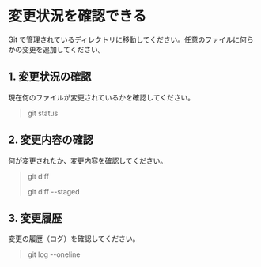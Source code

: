 # 変更状況を確認できる

Git で管理されているディレクトリに移動してください。任意のファイルに何らかの変更を追加してください。

## 1. 変更状況の確認

現在何のファイルが変更されているかを確認してください。

> git status

## 2. 変更内容の確認

何が変更されたか、変更内容を確認してください。

> git diff
>
> git diff --staged

## 3. 変更履歴

変更の履歴（ログ）を確認してください。

> git log --oneline
